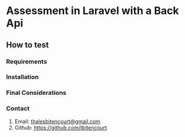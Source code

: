 # Assessment in Laravel with a Back Api

## How to test

### Requirements

### Installation

### Final Considerations

### Contact

1. Email: thalesbitencourt@gmail.com
2. Github: https://github.com/tbitencourt
